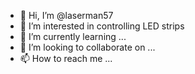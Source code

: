- 👋 Hi, I’m @laserman57
- 👀 I’m interested in controlling LED strips
- 🌱 I’m currently learning ...
- 💞️ I’m looking to collaborate on ...
- 📫 How to reach me ...

<!---
laserman57/laserman57 is a ✨ special ✨ repository because its `README.md` (this file) appears on your GitHub profile.
You can click the Preview link to take a look at your changes.
--->
